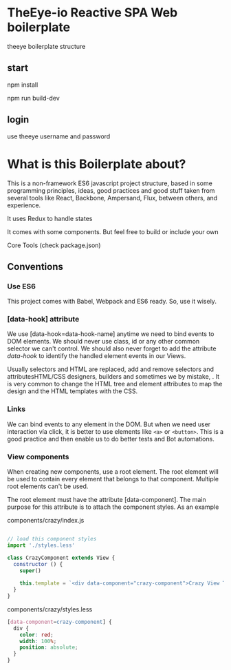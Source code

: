 # TheEye-io Reactive SPA Web boilerplate

theeye boilerplate structure


## start 

npm install

npm run build-dev


## login

use theeye username and password


# What is this Boilerplate about?

This is a non-framework ES6 javascript project structure, based in some programming principles, ideas, good practices and good stuff taken from several tools like React, Backbone, Ampersand, Flux, between others, and experience.

It uses Redux to handle states

It comes with some components. But feel free to build or include your own

Core Tools (check package.json)

## Conventions

### Use ES6

This project comes with Babel, Webpack and ES6 ready. So, use it wisely.


### [data-hook] attribute

We use <tag-name>[data-hook=data-hook-name] anytime we need to bind events to DOM elements. We should never use class, id or any other common selector we can't control.
We should also never forget to add the attribute *data-hook* to identify the handled element events in our Views.

Usually selectors and HTML are replaced, add and remove selectors and attributesHTML/CSS designers, builders and sometimes we by mistake, . It is very common to change the HTML tree and element attributes to map the design and the HTML templates with the CSS.


### Links

We can bind events to any element in the DOM. But when we need user interaction vía click, it is better to use elements like `<a>` or `<button>`. This is a good practice and then enable us to do better tests and Bot automations.


### View components

When creating new components, use a root element. The root element will be used to contain every element that belongs to that component. Multiple root elements can't be used.

The root element must have the attribute [data-component]. The main purpose for this attribute is to attach the component styles.
As an example

components/crazy/index.js

```javascript

// load this component styles
import './styles.less'

class CrazyComponent extends View {
  constructor () {
    super()
    
    this.template = `<div data-component="crazy-component">Crazy View Template</div> `
  }
}

```

components/crazy/styles.less

```css
[data-component=crazy-component] {
  div {
    color: red;
    width: 100%;
    position: absolute;
  }
}
```
